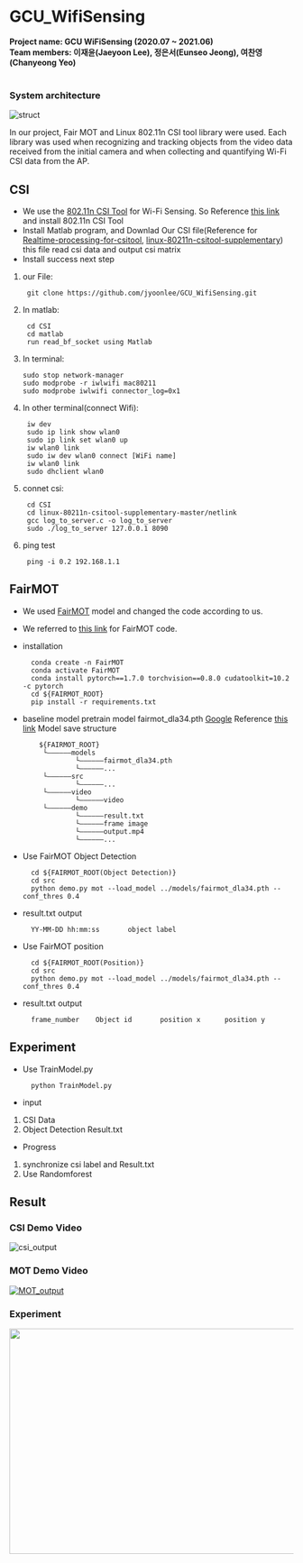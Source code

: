 # GCU_WifiSensing

<div>
        <b>Project name: GCU WiFiSensing (2020.07 ~ 2021.06)</b><br>
        <b>Team members: 이재윤(Jaeyoon Lee), 정은서(Eunseo Jeong), 여찬영(Chanyeong Yeo)</b>
</div><br>

<h3>System architecture</h3>

![struct](https://user-images.githubusercontent.com/57625667/120338235-01711700-c32f-11eb-92d5-12514e8b48e2.png)

In our project, Fair MOT and Linux 802.11n CSI tool library were used. Each library was used when recognizing and tracking objects from the video data received from the initial camera and when collecting and quantifying Wi-Fi CSI data from the AP.


## CSI

+ We use the [802.11n CSI Tool][CSI_Tool] for Wi-Fi Sensing. So Reference [this link][CSI_Tool] and install 802.11n CSI Tool
+ Install Matlab program, and Downlad Our CSI file(Reference for [Realtime-processing-for-csitool][read_bf_socket], [linux-80211n-csitool-supplementary][supplementary]) this file read csi data and output csi matrix
+ Install success next step

1. our File:

        git clone https://github.com/jyoonlee/GCU_WifiSensing.git


2. In matlab:

        cd CSI
        cd matlab
        run read_bf_socket using Matlab
    
3. In terminal:

       sudo stop network-manager
       sudo modprobe -r iwlwifi mac80211
       sudo modprobe iwlwifi connector_log=0x1

4. In other terminal(connect Wifi):
        
        iw dev
        sudo ip link show wlan0
        sudo ip link set wlan0 up
        iw wlan0 link
        sudo iw dev wlan0 connect [WiFi name]
        iw wlan0 link
        sudo dhclient wlan0
        
5. connet csi:
         
        cd CSI
        cd linux-80211n-csitool-supplementary-master/netlink
        gcc log_to_server.c -o log_to_server
        sudo ./log_to_server 127.0.0.1 8090

6. ping test
           
        ping -i 0.2 192.168.1.1
        





## FairMOT
+ We used [FairMOT][FairMOT] model and changed the code according to us.
+ We referred to [this link][FairMOT] for FairMOT code.

+ installation 
        
        conda create -n FairMOT
        conda activate FairMOT
        conda install pytorch==1.7.0 torchvision==0.8.0 cudatoolkit=10.2 -c pytorch
        cd ${FAIRMOT_ROOT}
        pip install -r requirements.txt
+ baseline model
  pretrain model fairmot_dla34.pth [Google][pretrain_model] Reference [this link][FairMOT]
  Model save structure
  
          ${FAIRMOT_ROOT}
           └——————models
                   └——————fairmot_dla34.pth
                   └——————...
           └——————src
                   └——————...
           └——————video
                   └——————video
           └——————demo
                   └——————result.txt
                   └——————frame image
                   └——————output.mp4
                   └——————...


+ Use FairMOT Object Detection
        
        cd ${FAIRMOT_ROOT(Object Detection)}
        cd src
        python demo.py mot --load_model ../models/fairmot_dla34.pth --conf_thres 0.4
 
+ result.txt output
        
        YY-MM-DD hh:mm:ss       object label

+ Use FairMOT position
        
        cd ${FAIRMOT_ROOT(Position)}
        cd src
        python demo.py mot --load_model ../models/fairmot_dla34.pth --conf_thres 0.4

+ result.txt output
        
        frame_number    Object id       position x      position y


## Experiment

+ Use TrainModel.py
        
        python TrainModel.py

+ input
1. CSI Data
2. Object Detection Result.txt

+ Progress
1. synchronize csi label and Result.txt
2. Use Randomforest



## Result
### CSI Demo Video
![csi_output](https://user-images.githubusercontent.com/49142825/120190195-3a3bbe00-c253-11eb-98af-b8d17e16d04c.gif)

### MOT Demo Video
[![MOT_output](https://user-images.githubusercontent.com/57625667/119636222-615b4f80-be4f-11eb-9e6c-1bb084599b41.png)](https://youtu.be/T1cR2hBOlt8)

### Experiment
<img src="https://user-images.githubusercontent.com/49142825/120305804-27d18b00-c30c-11eb-845b-fb719730e0cf.png"  width="640" height="400">






[CSI_Tool]: https://dhalperi.github.io/linux-80211n-csitool/ "802.11n CSI Tool"
[read_bf_socket]: https://github.com/lubingxian/Realtime-processing-for-csitool "Realtime-processing-for-csitool"
[supplementary]: https://github.com/dhalperi/linux-80211n-csitool-supplementary "linux-80211n-csitool-supplementary"
[FairMOT]: https://github.com/ifzhang/FairMOT "FairMOT"
[pretrain_model]: https://drive.google.com/file/d/1iqRQjsG9BawIl8SlFomMg5iwkb6nqSpi/view "pretrain_model"
